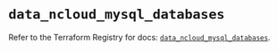 # `data_ncloud_mysql_databases`

Refer to the Terraform Registry for docs: [`data_ncloud_mysql_databases`](https://registry.terraform.io/providers/navercloudplatform/ncloud/4.0.4/docs/data-sources/mysql_databases).
